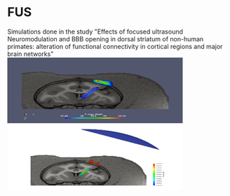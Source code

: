# FUS

Simulations done in the study "Effects of focused ultrasound Neuromodulation and BBB opening in dorsal striatum of non-human primates: alteration of functional connectivity in cortical regions and major brain networks"
<img src="Figures/Max_Temperature.png" width="400" height="150">
<img src="Figures/Pressure_800kPa.png" width="400" height="150">
